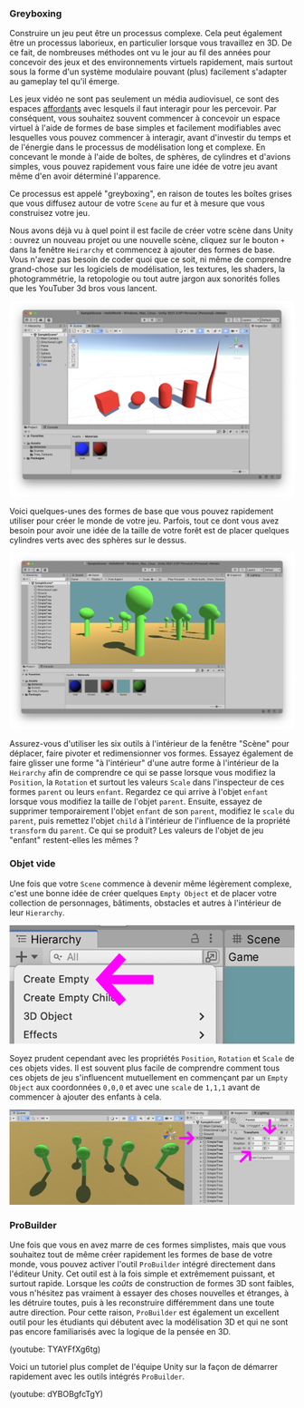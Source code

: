 ### Greyboxing
Construire un jeu peut être un processus complexe. Cela peut également être un processus laborieux, en particulier lorsque vous travaillez en 3D. De ce fait, de nombreuses méthodes ont vu le jour au fil des années pour concevoir des jeux et des environnements virtuels rapidement, mais surtout sous la forme d'un système modulaire pouvant (plus) facilement s'adapter au gameplay tel qu'il émerge.

Les jeux vidéo ne sont pas seulement un média audiovisuel, ce sont des espaces [affordants](https://en.wikipedia.org/wiki/James_J._Gibson) avec lesquels il faut interagir pour les percevoir. Par conséquent, vous souhaitez souvent commencer à concevoir un espace virtuel à l'aide de formes de base simples et facilement modifiables avec lesquelles vous pouvez commencer à interagir, avant d'investir du temps et de l'énergie dans le processus de modélisation long et complexe. En concevant le monde à l'aide de boîtes, de sphères, de cylindres et d'avions simples, vous pouvez rapidement vous faire une idée de votre jeu avant même d'en avoir déterminé l'apparence.

Ce processus est appelé "greyboxing", en raison de toutes les boîtes grises que vous diffusez autour de votre `Scene` au fur et à mesure que vous construisez votre jeu.

Nous avons déjà vu à quel point il est facile de créer votre scène dans Unity : ouvrez un nouveau projet ou une nouvelle scène, cliquez sur le bouton `+` dans la fenêtre `Heirarchy` et commencez à ajouter des formes de base. Vous n'avez pas besoin de coder quoi que ce soit, ni même de comprendre grand-chose sur les logiciels de modélisation, les textures, les shaders, la photogrammétrie, la retopologie ou tout autre jargon aux sonorités folles que les YouTuber 3d bros vous lancent.

![Unity Basic Shapes](unity-basic-shapes.png)

Voici quelques-unes des formes de base que vous pouvez rapidement utiliser pour créer le monde de votre jeu. Parfois, tout ce dont vous avez besoin pour avoir une idée de la taille de votre forêt est de placer quelques cylindres verts avec des sphères sur le dessus.

![Unity simple forest](unity-simple-forest.png)

Assurez-vous d'utiliser les six outils à l'intérieur de la fenêtre "Scène" pour déplacer, faire pivoter et redimensionner vos formes. Essayez également de faire glisser une forme "à l'intérieur" d'une autre forme à l'intérieur de la `Heirarchy` afin de comprendre ce qui se passe lorsque vous modifiez la `Position`, la `Rotation` et surtout les valeurs `Scale` dans l'inspecteur de ces formes `parent` ou leurs `enfant`. Regardez ce qui arrive à l'objet `enfant` lorsque vous modifiez la taille de l'objet `parent`. Ensuite, essayez de supprimer temporairement l'objet `enfant` de son `parent`, modifiez le `scale` du `parent`, puis remettez l'objet `child` à l'intérieur de l'influence de la propriété `transform` du `parent`. Ce qui se produit? Les valeurs de l'objet de jeu "enfant" restent-elles les mêmes ?

### Objet vide
Une fois que votre `Scene` commence à devenir même légèrement complexe, c'est une bonne idée de créer quelques `Empty Object` et de placer votre collection de personnages, bâtiments, obstacles et autres à l'intérieur de leur `Hierarchy`.

![Objet vide de hiérarchie d'unité](unity-heirarchy-create-empty.png)

Soyez prudent cependant avec les propriétés `Position`, `Rotation` et `Scale` de ces objets vides. Il est souvent plus facile de comprendre comment tous ces objets de jeu s'influencent mutuellement en commençant par un `Empty Object` aux coordonnées `0,0,0` et avec une `scale` de `1,1,1` avant de commencer à ajouter des enfants à cela.

![Forêt de la hiérarchie de l'unité](unity-heirarchy-forest.png)

### ProBuilder
Une fois que vous en avez marre de ces formes simplistes, mais que vous souhaitez tout de même créer rapidement les formes de base de votre monde, vous pouvez activer l'outil `ProBuilder` intégré directement dans l'éditeur Unity. Cet outil est à la fois simple et extrêmement puissant, et surtout rapide. Lorsque les *coûts* de construction de formes 3D sont faibles, vous n'hésitez pas vraiment à essayer des choses nouvelles et étranges, à les détruire toutes, puis à les reconstruire différemment dans une toute autre direction. Pour cette raison, `ProBuilder` est également un excellent outil pour les étudiants qui débutent avec la modélisation 3D et qui ne sont pas encore familiarisés avec la logique de la pensée en 3D.

(youtube: TYAYFfXg6tg)

Voici un tutoriel plus complet de l'équipe Unity sur la façon de démarrer rapidement avec les outils intégrés `ProBuilder`.

(youtube: dYBOBgfcTgY)